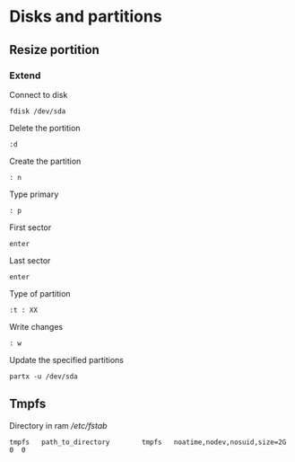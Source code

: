 # Disks and partitions
## Resize portition
### Extend

Connect to disk
```
fdisk /dev/sda
```

Delete the portition
```
:d
```

Create the partition
```
: n
```

Type primary
```
: p
```

First sector
```
enter
```

Last sector
```
enter
```

Type of partition
```
:t : XX
```

Write changes
```
: w
```

Update the specified partitions
```
partx -u /dev/sda
```

## Tmpfs
Directory in ram
_/etc/fstab_
```
tmpfs   path_to_directory        tmpfs   noatime,nodev,nosuid,size=2G          0  0
```
